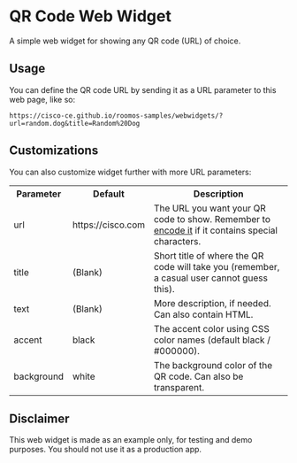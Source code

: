 # QR Code Web Widget

A simple web widget for showing any QR code (URL) of choice.

## Usage

You can define the QR code URL by sending it as a URL parameter to this web page, like so:

```
https://cisco-ce.github.io/roomos-samples/webwidgets/?url=random.dog&title=Random%20Dog
```

## Customizations

You can also customize widget further with more URL parameters:

<table>
<tr>
  <th>Parameter</th>
  <th>Default</th>
  <th>Description</th>
</tr>
<tr>
  <td>url</td>
  <td>https://cisco.com</td>
  <td>The URL you want your QR code to show. Remember to <a href="https://www.urlencoder.org/">encode it</a> if it contains special characters.</td>
</tr>
<tr>
  <td>title</td>
  <td>(Blank)</td>
  <td>Short title of where the QR code will take you (remember, a casual user cannot guess this).</td>
</tr>
<tr>
  <td>text</td>
  <td>(Blank)</td>
  <td>More description, if needed. Can also contain HTML.</td>
</tr>
<tr>
  <td>accent</td>
  <td>black</td>
  <td>The accent color using CSS color names (default black / #000000).</td>
</tr>
<tr>
  <td>background</td>
  <td>white</td>
  <td>The background color of the QR code. Can also be transparent.</td>
</tr>
</table>

## Disclaimer

This web widget is made as an example only, for testing and demo purposes. You should not use it as a production app.